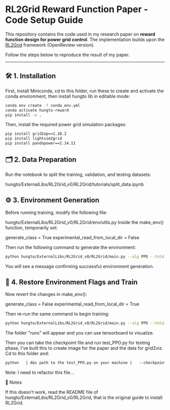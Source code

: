 # RL2Grid Reward Function Paper - Code Setup Guide

This repository contains the code used in my research paper on **reward function design for power grid control**.
The implementation builds upon the  [RL2Grid](https://openreview.net/forum?id=7J2C4QnQrl) framework (OpenReview version).

Follow the steps below to reproduce the result of my paper.

---

## 🛠️ 1. Installation

First, install Miniconda, cd to this folder, run these to create and activate the conda environment, then install hungto lib in editable mode:

```bash
conda env create -f conda_env.yml
conda activate hungto-reward
pip install -e .
```

Then, install the required power grid simulation packages:

```bash
pip install grid2op==1.10.2
pip install lightsim2grid
pip install pandapower==2.14.11
```

## 🗂️ 2. Data Preparation

Run the notebook to split the training, validation, and testing datasets:

hungto/ExternalLibs/RL2Grid_v0/RL2Grid/tutorials/split_data.ipynb

## ⚙️ 3. Environment Generation

Before running training, modify the following file:

hungto/ExternalLibs/RL2Grid_v0/RL2Grid/env/utils.py
Inside the make_env() function, temporarily set:

generate_class = True
experimental_read_from_local_dir = False

Then run the following command to generate the environment:

```bash
python hungto/ExternalLibs/RL2Grid_v0/RL2Grid/main.py --alg PPO --total-timesteps 600000 --exp-tag YOURAGENTNAME --eval-freq 20000 --n-eval-episodes 100 --eval-env-id bus14_val --reward_fn LineCubeRootRewardNonRegularized --reward_factors 1.0 --reward_param_lsmrm_n_safe 3 --reward_param_lsmrm_n_overflow 3 --use-heuristic True --heuristic_type idle --action-type topology --additional-timesteps 100000 --n-minibatches 4 --n-envs 5 --n-steps 400 --n-threads 5 --deterministic-action False --gamma 0.9 --env-id bus14_train --vf-coef 0.5 --actor-lr 0.00003 --norm-adv True --norm-obs True --anneal-lr True --clip-coef 0.2 --critic-lr 0.0003 --difficulty 1 --gae-lambda 0.95 --clip-vfloss True --actor-act-fn tanh --actor-layers 256 128 64 --entropy-coef 0.01 --optimize-mem False --critic-act-fn tanh --critic-layers 512 256 256 --max-grad-norm 10 --update-epochs 40 --env-config-path scenario.json --th-deterministic True --wandb-mode offline --time-limit 9000 --seed 42 --cuda True --verbose True --track True
```

You will see a message confirming successful environment generation.

## 🔁 4. Restore Environment Flags and Train

Now revert the changes in make_env():

generate_class = False
experimental_read_from_local_dir = True

Then re-run the same command to begin training:

```bash
python hungto/ExternalLibs/RL2Grid_v0/RL2Grid/main.py --alg PPO --total-timesteps 600000 --exp-tag YOURAGENTNAME --eval-freq 20000 --n-eval-episodes 100 --eval-env-id bus14_val --reward_fn LineCubeRootRewardNonRegularized --reward_factors 1.0 --reward_param_lsmrm_n_safe 3 --reward_param_lsmrm_n_overflow 3 --use-heuristic True --heuristic_type idle --action-type topology --additional-timesteps 100000 --n-minibatches 4 --n-envs 5 --n-steps 400 --n-threads 5 --deterministic-action False --gamma 0.9 --env-id bus14_train --vf-coef 0.5 --actor-lr 0.00003 --norm-adv True --norm-obs True --anneal-lr True --clip-coef 0.2 --critic-lr 0.0003 --difficulty 1 --gae-lambda 0.95 --clip-vfloss True --actor-act-fn tanh --actor-layers 256 128 64 --entropy-coef 0.01 --optimize-mem False --critic-act-fn tanh --critic-layers 512 256 256 --max-grad-norm 10 --update-epochs 40 --env-config-path scenario.json --th-deterministic True --wandb-mode offline --time-limit 9000 --seed 42 --cuda True --verbose True --track True

```

The folder "runs" will appear and you can use tensorboard to visualize.

Then you can take the checkpoint file and run test_PPO.py for testing phase, I've built this to create image for the paper and the data for grid2viz. Cd to this folder and:


```bash
python   | Abs path to the test_PPO.py on your machine |   --checkpoint-path | Abs path of your checkpoint file |   --num-runner-episodes 100 --runner-output-dir "./namethatyouwant" --seed 123 --eval-env-id "bus14_val" --env-id "bus14_train" --action-type "topology" --difficulty 1 --cuda True --env-config-path "scenario.json" --norm-obs True  --use-heuristic True --th-deterministic True --n-threads 4 --deterministic-action False --alg PPO --norm-reward False --heuristic-type idle
```


Note: I need to refactor this file...


📝 Notes

If this doesn't work, read the README file of hungto/ExternalLibs/RL2Grid_v0/RL2Grid, that is the original guide to install RL2Grid.
